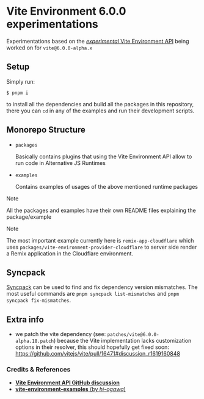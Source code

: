 # Vite Environment 6.0.0 experimentations

Experimentations based on the [_experimental_ Vite Environment API](https://deploy-preview-16471--vite-docs-main.netlify.app/guide/api-vite-environment.html) being worked on for `vite@6.0.0-alpha.x`

## Setup

Simply run:

```
$ pnpm i
```

to install all the dependencies and build all the packages in this repository, there you can `cd` in any of the examples and run their development scripts.

## Monorepo Structure

- `packages`

  Basically contains plugins that using the Vite Environment API allow to run code in Alternative JS Runtimes

- `examples`

  Contains examples of usages of the above mentioned runtime packages

> [!NOTE]
> All the packages and examples have their own README files explaining the package/example

> [!NOTE]
> The most important example currently here is `remix-app-cloudflare` which uses `packages/vite-environment-provider-cloudflare` to server side render a Remix application in the Cloudflare environment.

## Syncpack

[Syncpack](https://jamiemason.github.io/syncpack/) can be used to find and fix dependency version mismatches. The most useful commands are `pnpm syncpack list-mismatches` and `pnpm syncpack fix-mismatches`.

## Extra info

- we patch the vite dependency (see: `patches/vite@6.0.0-alpha.18.patch`) because the Vite implementation lacks customization options in their resolver, this should hopefully get fixed soon: https://github.com/vitejs/vite/pull/16471#discussion_r1619160848

### Credits & References

- [**Vite Environment API GitHub discussion**](https://github.com/vitejs/vite/discussions/16358)
- [**vite-environment-examples** (by _hi-ogawa_)](https://github.com/hi-ogawa/vite-environment-examples)
